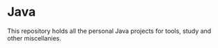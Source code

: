 Java
==========

This repository holds all the personal Java projects for tools, study and other miscellanies.
